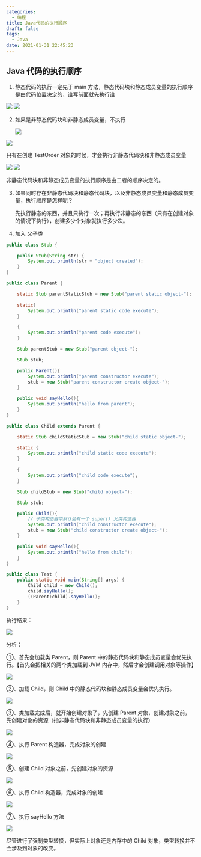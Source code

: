 ```yaml
---
categories: 
  - 编程
title: Java代码的执行顺序
draft: false
tags:
  - Java
date: 2021-01-31 22:45:23
---
```


## Java 代码的执行顺序

1. 静态代码的执行一定先于 main 方法，静态代码块和静态成员变量的执行顺序是由代码位置决定的，谁写前面就先执行谁

<img src="https://cdn.jsdelivr.net/gh/latin-xiao-mao/img/blog-content/Java代码执行顺序/1612094756724.png"/>

<img src="https://cdn.jsdelivr.net/gh/latin-xiao-mao/img/blog-content/Java代码执行顺序/1612094790661.png"/>

2. 如果是非静态代码块和非静态成员变量，不执行

   <img src="https://cdn.jsdelivr.net/gh/latin-xiao-mao/img/blog-content/Java代码执行顺序/1612096251181.png"/>



<img src="https://cdn.jsdelivr.net/gh/latin-xiao-mao/img/blog-content/Java代码执行顺序/1612096279425.png"/>

只有在创建 TestOrder 对象的时候，才会执行非静态代码块和非静态成员变量

<img src="https://cdn.jsdelivr.net/gh/latin-xiao-mao/img/blog-content/Java代码执行顺序/1612096630470.png"/>

<img src="https://cdn.jsdelivr.net/gh/latin-xiao-mao/img/blog-content/Java代码执行顺序/1612096652784.png"/>

非静态代码块和非静态成员变量的执行顺序是由二者的顺序决定的。

3. 如果同时存在非静态代码块和静态代码块，以及非静态成员变量和静态成员变量，执行顺序是怎样呢？

   先执行静态的东西，并且只执行一次；再执行非静态的东西（只有在创建对象的情况下执行），创建多少个对象就执行多少次。

4. 加入 父子类

```java
public class Stub {

	public Stub(String str) {
		System.out.println(str + "object created");
	}
}
```

```java
public class Parent {

	static Stub parentStaticStub = new Stub("parent static object-");

	static{
		System.out.println("parent static code execute");
	}

	{
		System.out.println("parent code execute");
	}

	Stub parentStub = new Stub("parent object-");

	Stub stub;

	public Parent(){
		System.out.println("parent constructor execute");
		stub = new Stub("parent constructor create object-");
	}

	public void sayHello(){
		System.out.println("hello from parent");
	}
}
```

```java
public class Child extends Parent {

	static Stub childStaticStub = new Stub("child static object-");

	static {
		System.out.println("child static code execute");
	}

	{
		System.out.println("child code execute");
	}

	Stub childStub = new Stub("child object-");

	Stub stub;

	public Child(){
        // 子类构造器中默认会有一个 super() 父类构造器
		System.out.println("child constructor execute");
		stub = new Stub("child constructor create object-");
	}

	public void sayHello(){
		System.out.println("hello from child");
	}
}
```

```java
public class Test {
	public static void main(String[] args) {
		Child child = new Child();
		child.sayHello();
		((Parent)child).sayHello();
	}
}
```

执行结果：

<img src="https://cdn.jsdelivr.net/gh/latin-xiao-mao/img/blog-content/Java代码执行顺序/1612100121766.png"/>

分析：

①、首先会加载类 Parent，则 Parent 中的静态代码块和静态成员变量会优先执行。【首先会把相关的两个类加载到 JVM 内存中，然后才会创建调用对象等操作】

<img src="https://cdn.jsdelivr.net/gh/latin-xiao-mao/img/blog-content/Java代码执行顺序/1612101675087.png"/>

②、加载 Child，则 Child 中的静态代码块和静态成员变量会优先执行。

<img src="https://cdn.jsdelivr.net/gh/latin-xiao-mao/img/blog-content/Java代码执行顺序/1612101687917.png"/>

③、类加载完成后，就开始创建对象了，先创建 Parent 对象，创建对象之前，先创建对象的资源（指非静态代码块和非静态成员变量的执行）

<img src="https://cdn.jsdelivr.net/gh/latin-xiao-mao/img/blog-content/Java代码执行顺序/1612101705513.png"/>

④、执行 Parent 构造器，完成对象的创建

<img src="https://cdn.jsdelivr.net/gh/latin-xiao-mao/img/blog-content/Java代码执行顺序/1612101717766.png"/>

⑤、创建 Child 对象之前，先创建对象的资源

<img src="https://cdn.jsdelivr.net/gh/latin-xiao-mao/img/blog-content/Java代码执行顺序/1612101801360.png"/>

⑥、执行 Child 构造器，完成对象的创建

<img src="https://cdn.jsdelivr.net/gh/latin-xiao-mao/img/blog-content/Java代码执行顺序/1612101846640.png"/>

⑦、执行 sayHello 方法

<img src="https://cdn.jsdelivr.net/gh/latin-xiao-mao/img/blog-content/Java代码执行顺序/1612101871816.png"/>

尽管进行了强制类型转换，但实际上对象还是内存中的 Child 对象，类型转换并不会涉及到对象的改变。
